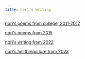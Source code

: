 ```yaml
---
title: nori's writing
---
```


[nori's poems from college, 2011-2012](/writing/2011-2012)

[nori's poems from 2015](/writing/2015)

[nori's writing from 2022](/writing/20122)

[nori's hellthread lore from 2023](/hellthread/lore)
